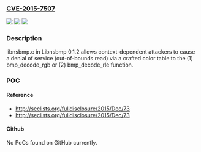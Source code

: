 ### [CVE-2015-7507](https://cve.mitre.org/cgi-bin/cvename.cgi?name=CVE-2015-7507)
![](https://img.shields.io/static/v1?label=Product&message=Libnsbmp&color=blue)
![](https://img.shields.io/static/v1?label=Version&message=%3D%200.1.2%20&color=brighgreen)
![](https://img.shields.io/static/v1?label=Vulnerability&message=Other&color=brighgreen)

### Description

libnsbmp.c in Libnsbmp 0.1.2 allows context-dependent attackers to cause a denial of service (out-of-bounds read) via a crafted color table to the (1) bmp_decode_rgb or (2) bmp_decode_rle function.

### POC

#### Reference
- http://seclists.org/fulldisclosure/2015/Dec/73
- http://seclists.org/fulldisclosure/2015/Dec/73

#### Github
No PoCs found on GitHub currently.

